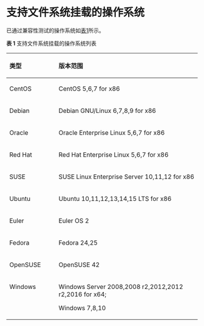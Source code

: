 # 支持文件系统挂载的操作系统<a name="ZH-CN_TOPIC_0060835640"></a>

已通过兼容性测试的操作系统如[表1](#table57472757174818)所示。 

**表 1**  支持文件系统挂载的操作系统列表

<a name="table57472757174818"></a>
<table><thead align="left"><tr id="row55255373174818"><th class="cellrowborder" valign="top" width="25.75%" id="mcps1.2.3.1.1"><p id="p15849110174818"><a name="p15849110174818"></a><a name="p15849110174818"></a>类型</p>
</th>
<th class="cellrowborder" valign="top" width="74.25%" id="mcps1.2.3.1.2"><p id="p8709553174818"><a name="p8709553174818"></a><a name="p8709553174818"></a>版本范围</p>
</th>
</tr>
</thead>
<tbody><tr id="row11277118174818"><td class="cellrowborder" valign="top" width="25.75%" headers="mcps1.2.3.1.1 "><p id="p41031389174818"><a name="p41031389174818"></a><a name="p41031389174818"></a>CentOS</p>
</td>
<td class="cellrowborder" valign="top" width="74.25%" headers="mcps1.2.3.1.2 "><p id="p35208208174818"><a name="p35208208174818"></a><a name="p35208208174818"></a>CentOS 5,6,7 for x86</p>
</td>
</tr>
<tr id="row48438421174818"><td class="cellrowborder" valign="top" width="25.75%" headers="mcps1.2.3.1.1 "><p id="p31198018174818"><a name="p31198018174818"></a><a name="p31198018174818"></a>Debian</p>
</td>
<td class="cellrowborder" valign="top" width="74.25%" headers="mcps1.2.3.1.2 "><p id="p33450238191729"><a name="p33450238191729"></a><a name="p33450238191729"></a>Debian GNU/Linux 6,7,8,9 for x86</p>
</td>
</tr>
<tr id="row60559285174818"><td class="cellrowborder" valign="top" width="25.75%" headers="mcps1.2.3.1.1 "><p id="p3222445517221"><a name="p3222445517221"></a><a name="p3222445517221"></a>Oracle</p>
</td>
<td class="cellrowborder" valign="top" width="74.25%" headers="mcps1.2.3.1.2 "><p id="p44994427174818"><a name="p44994427174818"></a><a name="p44994427174818"></a>Oracle Enterprise Linux 5,6,7 for x86</p>
</td>
</tr>
<tr id="row1359508174818"><td class="cellrowborder" valign="top" width="25.75%" headers="mcps1.2.3.1.1 "><p id="p43011358174818"><a name="p43011358174818"></a><a name="p43011358174818"></a>Red Hat</p>
</td>
<td class="cellrowborder" valign="top" width="74.25%" headers="mcps1.2.3.1.2 "><p id="p61368001174818"><a name="p61368001174818"></a><a name="p61368001174818"></a>Red Hat Enterprise Linux 5,6,7 for x86</p>
</td>
</tr>
<tr id="row15441099174818"><td class="cellrowborder" valign="top" width="25.75%" headers="mcps1.2.3.1.1 "><p id="p42769477174818"><a name="p42769477174818"></a><a name="p42769477174818"></a>SUSE</p>
</td>
<td class="cellrowborder" valign="top" width="74.25%" headers="mcps1.2.3.1.2 "><p id="p41775595174818"><a name="p41775595174818"></a><a name="p41775595174818"></a>SUSE Linux Enterprise Server 10,11,12 for x86</p>
</td>
</tr>
<tr id="row40436043174818"><td class="cellrowborder" valign="top" width="25.75%" headers="mcps1.2.3.1.1 "><p id="p54094047174818"><a name="p54094047174818"></a><a name="p54094047174818"></a>Ubuntu</p>
</td>
<td class="cellrowborder" valign="top" width="74.25%" headers="mcps1.2.3.1.2 "><p id="p19541716174818"><a name="p19541716174818"></a><a name="p19541716174818"></a>Ubuntu 10,11,12,13,14,15 LTS for x86</p>
</td>
</tr>
<tr id="row264316211225"><td class="cellrowborder" valign="top" width="25.75%" headers="mcps1.2.3.1.1 "><p id="p2378848211225"><a name="p2378848211225"></a><a name="p2378848211225"></a>Euler</p>
</td>
<td class="cellrowborder" valign="top" width="74.25%" headers="mcps1.2.3.1.2 "><p id="p58468979211225"><a name="p58468979211225"></a><a name="p58468979211225"></a>Euler OS 2</p>
</td>
</tr>
<tr id="row11985751211324"><td class="cellrowborder" valign="top" width="25.75%" headers="mcps1.2.3.1.1 "><p id="p27021103211333"><a name="p27021103211333"></a><a name="p27021103211333"></a>Fedora</p>
</td>
<td class="cellrowborder" valign="top" width="74.25%" headers="mcps1.2.3.1.2 "><p id="p54039038211324"><a name="p54039038211324"></a><a name="p54039038211324"></a>Fedora 24,25</p>
</td>
</tr>
<tr id="row1474408121141"><td class="cellrowborder" valign="top" width="25.75%" headers="mcps1.2.3.1.1 "><p id="p5341994621141"><a name="p5341994621141"></a><a name="p5341994621141"></a>OpenSUSE</p>
</td>
<td class="cellrowborder" valign="top" width="74.25%" headers="mcps1.2.3.1.2 "><p id="p3204837521141"><a name="p3204837521141"></a><a name="p3204837521141"></a>OpenSUSE 42</p>
</td>
</tr>
<tr id="row360532281217"><td class="cellrowborder" valign="top" width="25.75%" headers="mcps1.2.3.1.1 "><p id="p1160522231215"><a name="p1160522231215"></a><a name="p1160522231215"></a>Windows</p>
</td>
<td class="cellrowborder" valign="top" width="74.25%" headers="mcps1.2.3.1.2 "><p id="p56055226122"><a name="p56055226122"></a><a name="p56055226122"></a>Windows Server 2008,2008 r2,2012,2012 r2,2016 for x64;</p>
<p id="p10745103818252"><a name="p10745103818252"></a><a name="p10745103818252"></a>Windows 7,8,10</p>
</td>
</tr>
</tbody>
</table>


